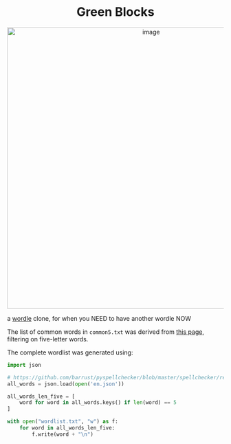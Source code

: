 <h1 align=center>Green Blocks</h1>

<p align=center><img width="654" alt="image" align="center" src="https://user-images.githubusercontent.com/693511/148328314-bbbec492-6e79-420d-b268-3762dda593f3.png"></p>

a [wordle](https://www.powerlanguage.co.uk/wordle/) clone, for when you NEED to have another wordle NOW

The list of common words in `common5.txt` was derived from [this page](https://raw.githubusercontent.com/first20hours/google-10000-english/master/google-10000-english-usa-no-swears-short.txt), filtering on five-letter words.

The complete wordlist was generated using:

```python
import json

# https://github.com/barrust/pyspellchecker/blob/master/spellchecker/resources/en.json.gz
all_words = json.load(open('en.json'))

all_words_len_five = [
    word for word in all_words.keys() if len(word) == 5
]

with open("wordlist.txt", "w") as f:
    for word in all_words_len_five:
        f.write(word + "\n")
```
